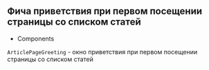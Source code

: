 ## Фича приветствия при первом посещении страницы со списком статей

- Components

`ArticlePageGreeting` - окно приветствия при первом посещении страницы со списком статей
